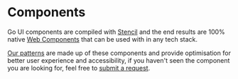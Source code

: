 # Components

Go UI components are compiled with [Stencil](https://stenciljs.com) and the end results are 100% native [Web Components](../../docs/guides/web-components.mdw) that can be used with in any tech stack.

[Our patterns](../patterns/introduction) are made up of these components and provide optimisation for better user experience and accessibility, if you haven't seen the component you are looking for, feel free to [submit a request](https://github.com/getgoui/go-ui/issues/new?assignees=&labels=&template=feature_request.md&title=Component+request). 